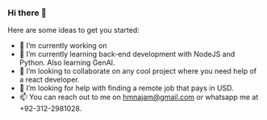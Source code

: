 ### Hi there 👋


Here are some ideas to get you started: 

- 🔭 I’m currently working on 
- 🌱 I’m currently learning back-end development with NodeJS and Python. Also learning GenAI.
- 👯 I’m looking to collaborate on any cool project where you need help of a react developer.
- 🤔 I’m looking for help with finding a remote job that pays in USD.
- 📫 You can reach out to me on hmnajam@gmail.com or whatsapp me at +92-312-2981028.
